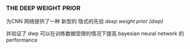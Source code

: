 ### THE DEEP WEIGHT PRIOR

为CNN  网络提供了一种 新型的 隐式的先验 *deep weight prior (dwp)*

并验证了 dwp 可以在训练数据受限的情况下提高 bayesian neural network 的performance



